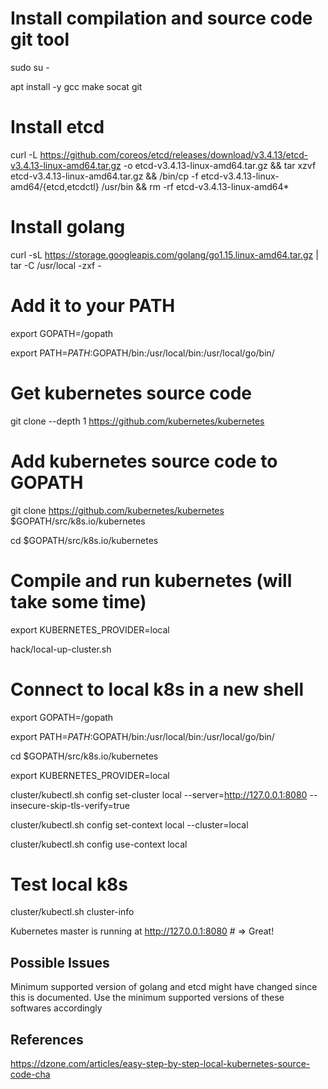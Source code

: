 # Install compilation and source code git tool
sudo su - 

apt install -y gcc make socat git

# Install etcd
curl -L https://github.com/coreos/etcd/releases/download/v3.4.13/etcd-v3.4.13-linux-amd64.tar.gz -o etcd-v3.4.13-linux-amd64.tar.gz && tar xzvf etcd-v3.4.13-linux-amd64.tar.gz && /bin/cp -f etcd-v3.4.13-linux-amd64/{etcd,etcdctl} /usr/bin &amp;&amp; rm -rf etcd-v3.4.13-linux-amd64*

# Install golang
curl -sL https://storage.googleapis.com/golang/go1.15.linux-amd64.tar.gz | tar -C /usr/local -zxf -

# Add it to your PATH
export GOPATH=/gopath

export PATH=$PATH:$GOPATH/bin:/usr/local/bin:/usr/local/go/bin/

# Get kubernetes source code
git clone --depth 1 https://github.com/kubernetes/kubernetes

# Add kubernetes source code to GOPATH
git clone https://github.com/kubernetes/kubernetes $GOPATH/src/k8s.io/kubernetes

cd $GOPATH/src/k8s.io/kubernetes

# Compile and run kubernetes (will take some time)
export KUBERNETES_PROVIDER=local

hack/local-up-cluster.sh

# Connect to local k8s in a new shell
export GOPATH=/gopath

export PATH=$PATH:$GOPATH/bin:/usr/local/bin:/usr/local/go/bin/

cd $GOPATH/src/k8s.io/kubernetes

export KUBERNETES_PROVIDER=local

cluster/kubectl.sh config set-cluster local --server=http://127.0.0.1:8080 --insecure-skip-tls-verify=true

cluster/kubectl.sh config set-context local --cluster=local

cluster/kubectl.sh config use-context local


# Test local k8s
cluster/kubectl.sh cluster-info

Kubernetes master is running at http://127.0.0.1:8080 # =&gt; Great!


## Possible Issues

Minimum supported version of golang and etcd might have changed since this is documented. Use the minimum supported versions of these softwares accordingly


## References

https://dzone.com/articles/easy-step-by-step-local-kubernetes-source-code-cha



